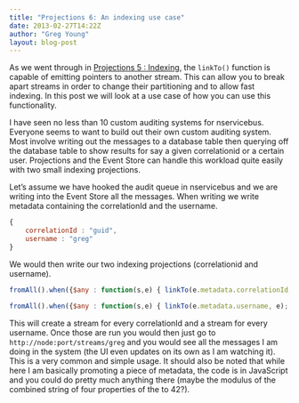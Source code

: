 ```yaml
---
title: "Projections 6: An indexing use case"
date: 2013-02-27T14:22Z
author: "Greg Young"
layout: blog-post
---
```


As we went through in [Projections 5 : Indexing](/blog/20130218/projections-5-indexing), the `linkTo()` function is capable of emitting pointers to another stream. This can allow you to break apart streams in order to change their partitioning and to allow fast indexing. In this post we will look at a use case of how you can use this functionality.

I have seen no less than 10 custom auditing systems for nservicebus. Everyone seems to want to build out their own custom auditing system. Most involve writing out the messages to a database table then querying off the database table to show results for say a given correlationid or a certain user. Projections and the Event Store can handle this workload quite easily with two small indexing projections.

Let’s assume we have hooked the audit queue in nservicebus and we are writing into the Event Store all the messages. When writing we write metadata containing the correlationId and the username.

``` javascript
{
    correlationId : "guid",
    username : "greg"
}
```

We would then write our two indexing projections (correlationid and username).

``` javascript
fromAll().when({$any : function(s,e) { linkTo(e.metadata.correlationId, e); }}})
```

``` javascript
fromAll().when({$any : function(s,e) { linkTo(e.metadata.username, e); }}})
```

This will create a stream for every correlationId and a stream for every username. Once those are run you would then just go to `http://node:port/streams/greg` and you would see all the messages I am doing in the system (the UI even updates on its own as I am watching it). This is a very common and simple usage. It should also be noted that while here I am basically promoting a piece of metadata, the code is in JavaScript and you could do pretty much anything there (maybe the modulus of the combined string of four properties of the to 42?).